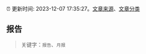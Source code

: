 :alarm_clock: 更新时间: 2023-12-07 17:35:27。[文章来源](/README.md)、[文章分类](/TAGS.md)

## 报告


> 关键字：`报告`、`月报`



